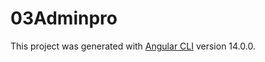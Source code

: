 # 03Adminpro

This project was generated with [Angular CLI](https://github.com/angular/angular-cli) version 14.0.0.

